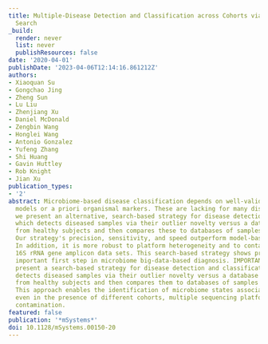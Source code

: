 ```yaml
---
title: Multiple-Disease Detection and Classification across Cohorts via Microbiome
  Search
_build:
  render: never
  list: never
  publishResources: false
date: '2020-04-01'
publishDate: '2023-04-06T12:14:16.861212Z'
authors:
- Xiaoquan Su
- Gongchao Jing
- Zheng Sun
- Lu Liu
- Zhenjiang Xu
- Daniel McDonald
- Zengbin Wang
- Honglei Wang
- Antonio Gonzalez
- Yufeng Zhang
- Shi Huang
- Gavin Huttley
- Rob Knight
- Jian Xu
publication_types:
- '2'
abstract: Microbiome-based disease classification depends on well-validated disease-specific
  models or a priori organismal markers. These are lacking for many diseases. Here,
  we present an alternative, search-based strategy for disease detection and classification,
  which detects diseased samples via their outlier novelty versus a database of samples
  from healthy subjects and then compares these to databases of samples from patients.
  Our strategy's precision, sensitivity, and speed outperform model-based approaches.
  In addition, it is more robust to platform heterogeneity and to contamination in
  16S rRNA gene amplicon data sets. This search-based strategy shows promise as an
  important first step in microbiome big-data-based diagnosis. IMPORTANCE Here, we
  present a search-based strategy for disease detection and classification, which
  detects diseased samples via their outlier novelty versus a database of samples
  from healthy subjects and then compares them to databases of samples from patients.
  This approach enables the identification of microbiome states associated with disease
  even in the presence of different cohorts, multiple sequencing platforms, or significant
  contamination.
featured: false
publication: '*mSystems*'
doi: 10.1128/mSystems.00150-20
---
```



